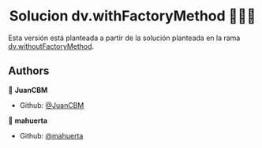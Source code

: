 <h1 align="center">Solucion dv.withFactoryMethod   👨🏻‍💻   </h1>

Esta versión está planteada a partir de la solución planteada en la rama [dv.withoutFactoryMethod](https://github.com/mahuerta/MasterMind/tree/dv.withoutFactoryMethod).

## Authors

👤 **JuanCBM**
* Github: [@JuanCBM](https://github.com/JuanCBM)

👤 **mahuerta**
* Github: [@mahuerta](https://github.com/mahuerta)
